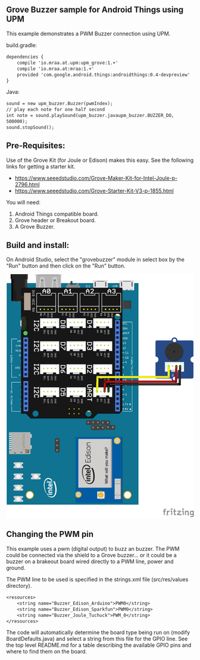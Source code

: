 Grove Buzzer sample for Android Things using UPM
------------------------------------------------

This example demonstrates a PWM Buzzer connection using UPM.

build.gradle:

   ````
   dependencies {
       compile 'io.mraa.at.upm:upm_grove:1.+'
       compile 'io.mraa.at:mraa:1.+'
       provided 'com.google.android.things:androidthings:0.4-devpreview'
   }
   ````
Java:
````
sound = new upm_buzzer.Buzzer(pwmIndex);
// play each note for one half second
int note = sound.playSound(upm_buzzer.javaupm_buzzer.BUZZER_DO, 500000);
sound.stopSound();
````



Pre-Requisites:
---------------
Use of the Grove Kit (for Joule or Edison) makes this easy. See the following links for getting
a starter kit.

*  https://www.seeedstudio.com/Grove-Maker-Kit-for-Intel-Joule-p-2796.html
*  https://www.seeedstudio.com/Grove-Starter-Kit-V3-p-1855.html


You will need:

1. Android Things compatible board.
2. Grove header or Breakout board.
3. A Grove Buzzer.


Build and install:
------------------

On Android Studio, select the "grovebuzzer" module in select box by the "Run" button
and then click on the "Run" button.


![Schematics for Intel Edison](grovebuzzer.png)


Changing the PWM pin
--------------------
This example uses a pwm (digital output) to buzz an buzzer. The PWM could be connected
via the shield to a Grove buzzer... or it could be a buzzer on a brakeout board wired directly to
a PWM line, power  and ground.

The PWM line to be used is specified in the strings.xml file (src/res/values directory).

````
<resources>
    <string name="Buzzer_Edison_Arduino">PWM0</string>
    <string name="Buzzer_Edison_Sparkfun">PWM0</string>
    <string name="Buzzer_Joule_Tuchuck">PWM_0</string>
</resources>
````

The code will automatically determine the board type being run on (modify BoardDefaults.java) and select a string from this file for the GPIO line.
See the top level README.md for a table describing the available GPIO pins and where to find them
on the board.
